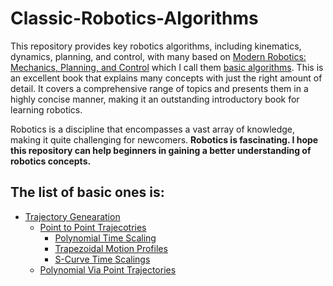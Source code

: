 # Classic-Robotics-Algorithms

This repository provides key robotics algorithms, including kinematics, dynamics, planning, and control, with many based on [Modern Robotics: Mechanics, Planning, and Control](https://hades.mech.northwestern.edu/images/7/7f/MR.pdf) which I call them [basic algorithms](https://github.com/cc299792458/Classic-Robotics-Algorithms/tree/main/basic_algos). This is an excellent book that explains many concepts with just the right amount of detail. It covers a comprehensive range of topics and presents them in a highly concise manner, making it an outstanding introductory book for learning robotics.

Robotics is a discipline that encompasses a vast array of knowledge, making it quite challenging for newcomers. **Robotics is fascinating. I hope this repository can help beginners in gaining a better understanding of robotics concepts.**

## The list of basic ones is:
- [Trajectory Genearation](https://github.com/cc299792458/Classic-Robotics-Algorithms/tree/main/basic_algos/trajectory_generation)
  - [Point to Point Trajecotries](https://github.com/cc299792458/Classic-Robotics-Algorithms/tree/main/basic_algos/trajectory_generation/point_to_point_trajectories)
    - [Polynomial Time Scaling](https://github.com/cc299792458/Classic-Robotics-Algorithms/blob/main/basic_algos/trajectory_generation/point_to_point_trajectories/polynomial_time_scaling.py)
    - [Trapezoidal Motion Profiles](https://github.com/cc299792458/Classic-Robotics-Algorithms/blob/main/basic_algos/trajectory_generation/point_to_point_trajectories/trapezoidal_motion_profiles.py)
    - [S-Curve Time Scalings](https://github.com/cc299792458/Classic-Robotics-Algorithms/blob/main/basic_algos/trajectory_generation/point_to_point_trajectories/s_curve_time_scalings.py)
  - [Polynomial Via Point Trajectories](https://github.com/cc299792458/Classic-Robotics-Algorithms/tree/main/basic_algos/trajectory_generation/polynomial_via_point_trajectories)
